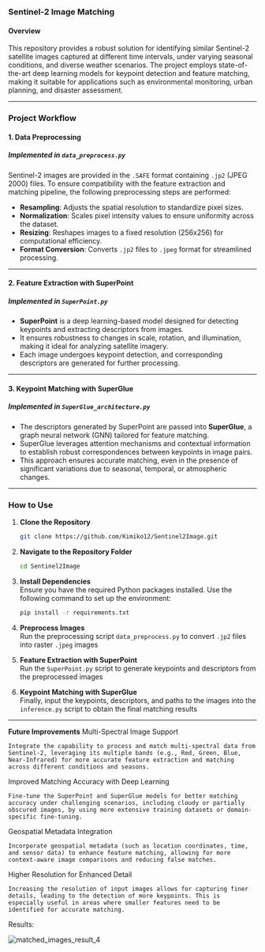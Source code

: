 ### Sentinel-2 Image Matching  

#### Overview  

This repository provides a robust solution for identifying similar Sentinel-2 satellite images captured at different time intervals, under varying seasonal conditions, and diverse weather scenarios. The project employs state-of-the-art deep learning models for keypoint detection and feature matching, making it suitable for applications such as environmental monitoring, urban planning, and disaster assessment.

---

### Project Workflow  

#### 1. **Data Preprocessing**  
##### Implemented in `data_preprocess.py`  

Sentinel-2 images are provided in the `.SAFE` format containing `.jp2` (JPEG 2000) files. To ensure compatibility with the feature extraction and matching pipeline, the following preprocessing steps are performed:  
- **Resampling**: Adjusts the spatial resolution to standardize pixel sizes.  
- **Normalization**: Scales pixel intensity values to ensure uniformity across the dataset.  
- **Resizing**: Reshapes images to a fixed resolution (256x256) for computational efficiency.  
- **Format Conversion**: Converts `.jp2` files to `.jpeg` format for streamlined processing.  

---

#### 2. **Feature Extraction with SuperPoint**  
##### Implemented in `SuperPoint.py`  

- **SuperPoint** is a deep learning-based model designed for detecting keypoints and extracting descriptors from images.  
- It ensures robustness to changes in scale, rotation, and illumination, making it ideal for analyzing satellite imagery.  
- Each image undergoes keypoint detection, and corresponding descriptors are generated for further processing.  

---

#### 3. **Keypoint Matching with SuperGlue**  
##### Implemented in `SuperGlue_architecture.py`  

- The descriptors generated by SuperPoint are passed into **SuperGlue**, a graph neural network (GNN) tailored for feature matching.  
- SuperGlue leverages attention mechanisms and contextual information to establish robust correspondences between keypoints in image pairs.  
- This approach ensures accurate matching, even in the presence of significant variations due to seasonal, temporal, or atmospheric changes.  

---

### How to Use  

1. **Clone the Repository**  
   ```bash
   git clone https://github.com/Kimiko12/Sentinel2Image.git
   ```  

2. **Navigate to the Repository Folder**  
   ```bash
   cd Sentinel2Image
   ```  

3. **Install Dependencies**  
   Ensure you have the required Python packages installed. Use the following command to set up the environment:  
   ```bash
   pip install -r requirements.txt
   ```  

4. **Preprocess Images**  
   Run the preprocessing script `data_preprocess.py` to convert `.jp2` files into raster `.jpeg` images

5. **Feature Extraction with SuperPoint**  
   Run the `SuperPoint.py` script to generate keypoints and descriptors from the preprocessed images

6. **Keypoint Matching with SuperGlue**  
   Finally, input the keypoints, descriptors, and paths to the images into the `inference.py` script to obtain the final matching results

---
**Future Improvements**
Multi-Spectral Image Support

    Integrate the capability to process and match multi-spectral data from Sentinel-2, leveraging its multiple bands (e.g., Red, Green, Blue, Near-Infrared) for more accurate feature extraction and matching across different conditions and seasons.
Improved Matching Accuracy with Deep Learning

    Fine-tune the SuperPoint and SuperGlue models for better matching accuracy under challenging scenarios, including cloudy or partially obscured images, by using more extensive training datasets or domain-specific fine-tuning.
Geospatial Metadata Integration

    Incorporate geospatial metadata (such as location coordinates, time, and sensor data) to enhance feature matching, allowing for more context-aware image comparisons and reducing false matches.
Higher Resolution for Enhanced Detail

    Increasing the resolution of input images allows for capturing finer details, leading to the detection of more keypoints. This is especially useful in areas where smaller features need to be identified for accurate matching.

Results:


![matched_images_result_4](https://github.com/user-attachments/assets/35a0ac40-d63d-4026-8a0b-06ec68ff7681)

